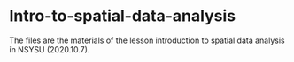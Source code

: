 # Intro-to-spatial-data-analysis

The files are the materials of the lesson introduction to spatial data analysis in NSYSU (2020.10.7).
